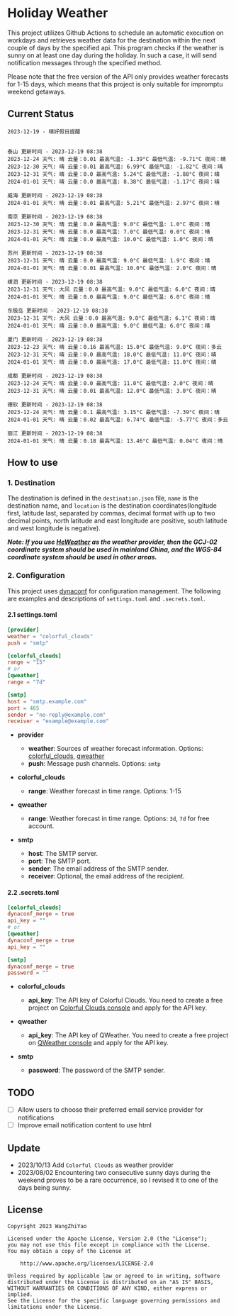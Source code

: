 # Holiday Weather

This project utilizes Github Actions to schedule an automatic execution on workdays and retrieves weather data for the destination within the next couple of days by the  specified api.
This program checks if the weather is sunny on at least one day during the holiday. In such a case, it will send notification messages through the specified method.

Please note that the free version of the API only provides weather forecasts for 1-15 days, which means that this project is only suitable for impromptu weekend getaways.

## Current Status

```
2023-12-19 - 晴好假日提醒


泰山 更新时间 - 2023-12-19 08:38
2023-12-24 天气: 晴 云量：0.01 最高气温: -1.39°C 最低气温: -9.71°C 夜间：晴
2023-12-30 天气: 晴 云量：0.01 最高气温: 6.99°C 最低气温: -1.82°C 夜间：晴
2023-12-31 天气: 晴 云量：0.0 最高气温: 5.24°C 最低气温: -1.88°C 夜间：晴
2024-01-01 天气: 晴 云量：0.0 最高气温: 8.38°C 最低气温: -1.17°C 夜间：晴

威海 更新时间 - 2023-12-19 08:38
2024-01-01 天气: 晴 云量：0.01 最高气温: 5.21°C 最低气温: 2.97°C 夜间：晴

南京 更新时间 - 2023-12-19 08:38
2023-12-30 天气: 晴 云量：0.0 最高气温: 9.0°C 最低气温: 1.0°C 夜间：晴
2023-12-31 天气: 晴 云量：0.0 最高气温: 7.0°C 最低气温: 0.0°C 夜间：晴
2024-01-01 天气: 晴 云量：0.0 最高气温: 10.0°C 最低气温: 1.0°C 夜间：晴

苏州 更新时间 - 2023-12-19 08:38
2023-12-31 天气: 晴 云量：0.0 最高气温: 9.0°C 最低气温: 1.9°C 夜间：晴
2024-01-01 天气: 晴 云量：0.01 最高气温: 10.0°C 最低气温: 2.0°C 夜间：晴

嵊泗 更新时间 - 2023-12-19 08:38
2023-12-31 天气: 大风 云量：0.0 最高气温: 9.0°C 最低气温: 6.0°C 夜间：晴
2024-01-01 天气: 晴 云量：0.0 最高气温: 9.0°C 最低气温: 6.0°C 夜间：晴

东极岛 更新时间 - 2023-12-19 08:38
2023-12-31 天气: 大风 云量：0.0 最高气温: 9.0°C 最低气温: 6.1°C 夜间：晴
2024-01-01 天气: 晴 云量：0.0 最高气温: 9.0°C 最低气温: 6.0°C 夜间：晴

厦门 更新时间 - 2023-12-19 08:38
2023-12-23 天气: 晴 云量：0.16 最高气温: 15.0°C 最低气温: 9.0°C 夜间：多云
2023-12-31 天气: 晴 云量：0.0 最高气温: 18.0°C 最低气温: 11.0°C 夜间：晴
2024-01-01 天气: 晴 云量：0.0 最高气温: 17.0°C 最低气温: 11.0°C 夜间：晴

成都 更新时间 - 2023-12-19 08:38
2023-12-24 天气: 晴 云量：0.0 最高气温: 11.0°C 最低气温: 2.0°C 夜间：晴
2023-12-31 天气: 晴 云量：0.01 最高气温: 12.0°C 最低气温: 3.0°C 夜间：晴

德钦 更新时间 - 2023-12-19 08:38
2023-12-24 天气: 晴 云量：0.1 最高气温: 3.15°C 最低气温: -7.39°C 夜间：晴
2024-01-01 天气: 晴 云量：0.02 最高气温: 6.74°C 最低气温: -5.77°C 夜间：多云

丽江 更新时间 - 2023-12-19 08:38
2024-01-01 天气: 晴 云量：0.18 最高气温: 13.46°C 最低气温: 0.04°C 夜间：晴

```

## How to use

### 1. Destination

The destination is defined in the `destination.json` file, `name` is the destination name, and `location` is the destination coordinates(longitude first, latitude last, separated by commas, decimal format with up to two decimal points, north latitude and east longitude are positive, south latitude and west longitude is negative).

***Note: If you use [HeWeather](https://dev.qweather.com/docs/) as the weather provider, then the GCJ-02 coordinate system should be used in mainland China, and the WGS-84 coordinate system should be used in other areas.***

### 2. Configuration

This project uses [dynaconf](https://github.com/dynaconf/dynaconf) for configuration management. The following are examples and descriptions of `settings.toml`  and `.secrets.toml`.

#### 2.1 settings.toml

```toml
[provider]
weather = "colorful_clouds"
push = "smtp"

[colorful_clouds]
range = "15"
# or
[qweather]
range = "7d"

[smtp]
host = "smtp.example.com"
port = 465
sender = "no-reply@example.com"
receiver = "example@example.com"
```
- **provider**
  - **weather**: Sources of weather forecast information. Options: [colorful_clouds](https://docs.caiyunapp.com/docs/daily), [qweather](https://dev.qweather.com/docs/api/weather/weather-daily-forecast/)
  - **push**: Message push channels. Options: `smtp`

- **colorful_clouds**
  - **range**:  Weather forecast in time range. Options: 1-15

- **qweather**
  - **range**: Weather forecast in time range. Options: `3d`, `7d` for free account.

- **smtp**
  - **host**: The SMTP server.
  - **port**: The SMTP port.
  - **sender**: The email address of the SMTP sender.
  - **receiver**: Optional, the email address of the recipient.

#### 2.2 .secrets.toml

```toml
[colorful_clouds]
dynaconf_merge = true
api_key = ""
# or
[qweather]
dynaconf_merge = true
api_key = ""

[smtp]
dynaconf_merge = true
password = ""
```

- **colorful_clouds**
  - **api_key**:  The API key of Colorful Clouds. You need to create a free project on [Colorful Clouds console](https://platform.caiyunapp.com/dashboard/index) and apply for the API key.

- **qweather**
  - **api_key**: The API key of QWeather. You need to create a free project on [QWeather console](https://console.qweather.com/#/console) and apply for the API key.

- **smtp**
  - **password**: The password of the SMTP sender.


## TODO

- [ ] Allow users to choose their preferred email service provider for notifications
- [ ] Improve email notification content to use html

## Update
- 2023/10/13 Add `Colorful Clouds` as weather provider 
- 2023/08/02 Encountering two consecutive sunny days during the weekend proves to be a rare occurrence, so I revised it to one of the days being sunny.

## License

    Copyright 2023 WangZhiYao
    
    Licensed under the Apache License, Version 2.0 (the "License");
    you may not use this file except in compliance with the License.
    You may obtain a copy of the License at
    
        http://www.apache.org/licenses/LICENSE-2.0
    
    Unless required by applicable law or agreed to in writing, software
    distributed under the License is distributed on an "AS IS" BASIS,
    WITHOUT WARRANTIES OR CONDITIONS OF ANY KIND, either express or implied.
    See the License for the specific language governing permissions and
    limitations under the License.
